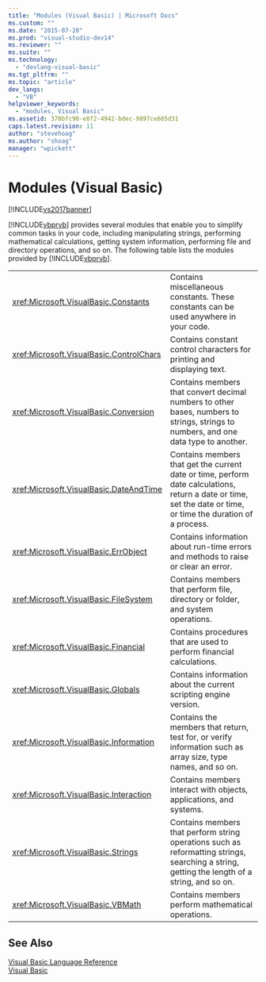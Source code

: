 ```yaml
---
title: "Modules (Visual Basic) | Microsoft Docs"
ms.custom: ""
ms.date: "2015-07-20"
ms.prod: "visual-studio-dev14"
ms.reviewer: ""
ms.suite: ""
ms.technology: 
  - "devlang-visual-basic"
ms.tgt_pltfrm: ""
ms.topic: "article"
dev_langs: 
  - "VB"
helpviewer_keywords: 
  - "modules, Visual Basic"
ms.assetid: 370bfc90-e8f2-4942-bdec-9897ce605d31
caps.latest.revision: 11
author: "stevehoag"
ms.author: "shoag"
manager: "wpickett"
---
```

# Modules (Visual Basic)
[!INCLUDE[vs2017banner](../../includes/vs2017banner.md)]

[!INCLUDE[vbprvb](../../includes/vbprvb-md.md)] provides several modules that enable you to simplify common tasks in your code, including manipulating strings, performing mathematical calculations, getting system information, performing file and directory operations, and so on. The following table lists the modules provided by [!INCLUDE[vbprvb](../../includes/vbprvb-md.md)].  
  
|||  
|-|-|  
|<xref:Microsoft.VisualBasic.Constants>|Contains miscellaneous constants. These constants can be used anywhere in your code.|  
|<xref:Microsoft.VisualBasic.ControlChars>|Contains constant control characters for printing and displaying text.|  
|<xref:Microsoft.VisualBasic.Conversion>|Contains members that convert decimal numbers to other bases, numbers to strings, strings to numbers, and one data type to another.|  
|<xref:Microsoft.VisualBasic.DateAndTime>|Contains members that get the current date or time, perform date calculations, return a date or time, set the date or time, or time the duration of a process.|  
|<xref:Microsoft.VisualBasic.ErrObject>|Contains information about run-time errors and methods to raise or clear an error.|  
|<xref:Microsoft.VisualBasic.FileSystem>|Contains members that perform file, directory or folder, and system operations.|  
|<xref:Microsoft.VisualBasic.Financial>|Contains procedures that are used to perform financial calculations.|  
|<xref:Microsoft.VisualBasic.Globals>|Contains information about the current scripting engine version.|  
|<xref:Microsoft.VisualBasic.Information>|Contains the members that return, test for, or verify information such as array size, type names, and so on.|  
|<xref:Microsoft.VisualBasic.Interaction>|Contains members interact with objects, applications, and systems.|  
|<xref:Microsoft.VisualBasic.Strings>|Contains members that perform string operations such as reformatting strings, searching a string, getting the length of a string, and so on.|  
|<xref:Microsoft.VisualBasic.VBMath>|Contains members perform mathematical operations.|  
  
## See Also  
 [Visual Basic Language Reference](../../visual-basic/language-reference/index.md)   
 [Visual Basic](../../visual-basic/index.md)